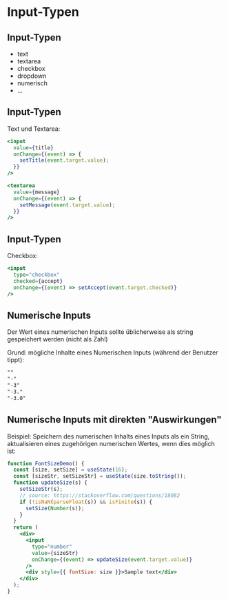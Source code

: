 # Input-Typen

## Input-Typen

- text
- textarea
- checkbox
- dropdown
- numerisch
- ...

## Input-Typen

Text und Textarea:

```jsx
<input
  value={title}
  onChange={(event) => {
    setTitle(event.target.value);
  }}
/>

<textarea
  value={message}
  onChange={(event) => {
    setMessage(event.target.value);
  }}
/>
```

## Input-Typen

Checkbox:

```jsx
<input
  type="checkbox"
  checked={accept}
  onChange={(event) => setAccept(event.target.checked)}
/>
```

## Numerische Inputs

Der Wert eines numerischen Inputs sollte üblicherweise als string gespeichert werden (nicht als Zahl)

Grund: mögliche Inhalte eines Numerischen Inputs (während der Benutzer tippt):

```txt
""
"-"
"-3"
"-3."
"-3.0"
```

## Numerische Inputs mit direkten "Auswirkungen"

Beispiel: Speichern des numerischen Inhalts eines Inputs als ein String, aktualisieren eines zugehörigen numerischen Wertes, wenn dies möglich ist:

```jsx
function FontSizeDemo() {
  const [size, setSize] = useState(16);
  const [sizeStr, setSizeStr] = useState(size.toString());
  function updateSize(s) {
    setSizeStr(s);
    // source: https://stackoverflow.com/questions/18082
    if (!isNaN(parseFloat(s)) && isFinite(s)) {
      setSize(Number(s));
    }
  }
  return (
    <div>
      <input
        type="number"
        value={sizeStr}
        onChange={(event) => updateSize(event.target.value)}
      />
      <div style={{ fontSize: size }}>Sample text</div>
    </div>
  );
}
```
